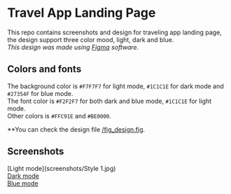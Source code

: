 # Travel App Landing Page
This repo contains screenshots and design for traveling app landing page, the design support three color mood, light, dark and blue.
<br/>
_This design was made using [Figma](https://www.figma.com/) software._

## Colors and fonts
The background color is `#F7F7F7` for light mode, `#1C1C1E` for dark mode and `#27354F` for blue mode.
<br/>
The font color is `#F2F2F7` for both dark and blue mode, `#1C1C1E` for light mode.
<br/>
Other colors is `#FFC91E` and `#BE0000`.

**You can check the design file [/fig_design.fig](fig_design.fig).

## Screenshots
[Light mode](screenshots/Style 1.jpg)
<br/>
[Dark mode](screenshots/Style2.jpg)
<br/>
[Blue mode](screenshots/Style3.jpg)

